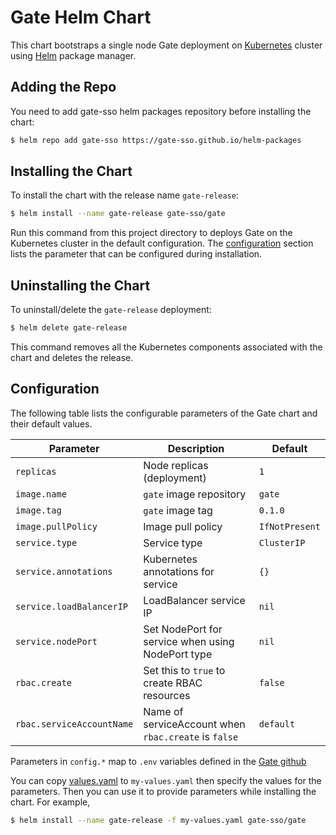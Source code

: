 # Gate Helm Chart

This chart bootstraps a single node Gate deployment on [Kubernetes](http://kubernetes.io) cluster using [Helm](https://helm.sh) package manager.

## Adding the Repo

You need to add gate-sso helm packages repository before installing the chart:

```bash
$ helm repo add gate-sso https://gate-sso.github.io/helm-packages
```

## Installing the Chart

To install the chart with the release name `gate-release`:

```bash
$ helm install --name gate-release gate-sso/gate
```

Run this command from this project directory to deploys Gate on the Kubernetes cluster in the default configuration. The [configuration](#configuration) section lists the parameter that can be configured during installation.

## Uninstalling the Chart

To uninstall/delete the `gate-release` deployment:

```bash
$ helm delete gate-release
```

This command removes all the Kubernetes components associated with the chart and deletes the release.

## Configuration

The following table lists the configurable parameters of the Gate chart and their default values.

Parameter                 | Description                                             | Default
------------------------- | ------------------------------------------------------- | -------------
`replicas`                | Node replicas (deployment)                              | `1`
`image.name`              | `gate` image repository                                 | `gate`
`image.tag`               | `gate` image tag                                        | `0.1.0`
`image.pullPolicy`        | Image pull policy                                       | `IfNotPresent`
`service.type`            | Service type                                            | `ClusterIP`
`service.annotations`     | Kubernetes annotations for service                      | `{}`
`service.loadBalancerIP`  | LoadBalancer service IP                                 | `nil`
`service.nodePort`        | Set NodePort for service when using NodePort type       | `nil`
`rbac.create`             | Set this to `true` to create RBAC resources             | `false`
`rbac.serviceAccountName` | Name of serviceAccount when `rbac.create` is `false`    | `default`

Parameters in `config.*` map to `.env` variables defined in the [Gate github](https://github.com/gate-sso/gate)

You can copy [values.yaml](values.yaml) to `my-values.yaml` then specify the values for the parameters. Then you can use it to provide parameters while installing the chart. For example,

```bash
$ helm install --name gate-release -f my-values.yaml gate-sso/gate
```
